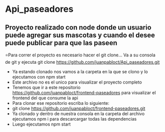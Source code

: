 # Api_paseadores
## Proyecto realizado con node donde un usuario puede agregar sus mascotas y cuando el desee puede publicar para que las paseen
⭐Para correr el proyecto es necesario hacer el git clone... Va a su consola de git y ejecuta git clone https://github.com/juanpabloct/Api_paseadores.git

-  Ya estando clonado nos vamos a la carpeta en la que se clono y lo ejecutamos con npm start
-  Este archivo no es el unico para visualizar el proyecto completo
-  Tenemos que ir a este repositorio https://github.com/juanpabloct/frontend-paseadores para visualizar el frontend del que consume la api
-  Para clonar ese repositorio escriba lo siguiente: 
-  git clone https://github.com/juanpabloct/frontend-paseadores.git
-  Ya clonado y dentro de nuestra consola en la carpeta del archivo ejecutamos npm i para descarcargar todas las dependencias
-  Luego ejecutamos npm start
